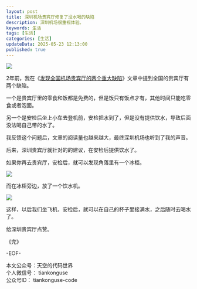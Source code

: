 ```yaml
---
layout: post  
title: 深圳机场贵宾厅修复了没水喝的缺陷   
description: 深圳机场很重视体验。  
keywords: 生活  
tags: [生活]  
categories: [生活]  
updateData: 2025-05-23 12:13:00  
published: true  
---
```




![](https://res2025.tiankonguse.com/images/2025/05/23/003.png) 



2年前，我在《[发现全国机场贵宾厅的两个重大缺陷](https://mp.weixin.qq.com/s/Ti_TS8U-4gmL6Rg9x8BmFg)》文章中提到全国的贵宾厅有两个缺陷。  


一个是贵宾厅里的零食和饭都是免费的，但是饭只有饭点才有，其他时间只能吃零食或者泡面。  


另一个是安检后坐上小车去登机前，安检把水到了，但是没有提供饮水，导致后面没法喝自己带的水了。  



我反馈这个问题后，文章的阅读量也越来越大，最终深圳机场也听到了我的声音。  


后来，深圳贵宾厅就针对的的建议，在安检后提供饮水了。  


如果你再去贵宾厅，安检后，就可以发现角落里有一个冰柜。  


![](https://res2025.tiankonguse.com/images/2025/05/23/001.png) 


而在冰柜旁边，放了一个饮水机。  



![](https://res2025.tiankonguse.com/images/2025/05/23/002.png) 



这样，以后我们坐飞机，安检后，就可以在自己的杯子里接满水，之后随时去喝水了。  


给深圳贵宾厅点赞。  





《完》  


-EOF-  


本文公众号：天空的代码世界  
个人微信号： tiankonguse  
公众号ID： tiankonguse-code  
  